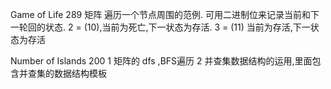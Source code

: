 Game of Life 289
矩阵 遍历一个节点周围的范例. 可用二进制位来记录当前和下一轮回的状态.
   2 = (10),当前为死亡,下一状态为存活. 3 = (11) 当前为存活,下一状态为存活


Number of Islands 200
1 矩阵的 dfs ,BFS遍历
2 并查集数据结构的运用,里面包含并查集的数据结构模板

